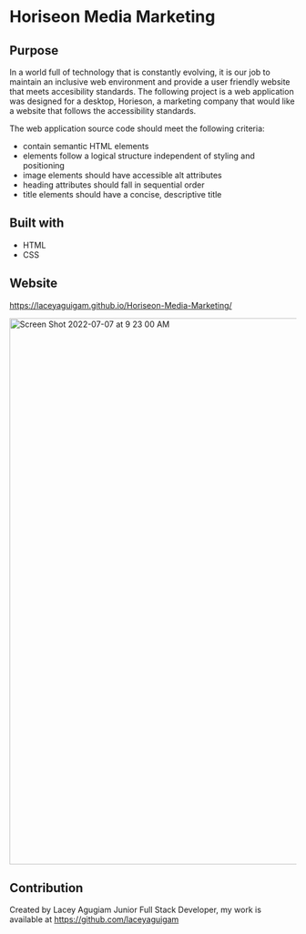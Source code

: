 # Horiseon Media Marketing

## Purpose
In a world full of technology that is constantly evolving, it is our job to maintain an inclusive web environment and provide a user friendly website that meets accesibility standards. The following project is a web application  was designed for a desktop, Horieson, a marketing company that would like a website that follows the accessibility standards. 

The web application source code should meet the following criteria:

*  contain semantic HTML elements 
*  elements follow a logical structure independent of styling and positioning 
*  image elements should have accessible alt attributes
*  heading attributes should fall in sequential order
*  title elements should have a concise, descriptive title



## Built with
* HTML
* CSS


## Website
https://laceyaguigam.github.io/Horiseon-Media-Marketing/


<img width="960" alt="Screen Shot 2022-07-07 at 9 23 00 AM" src="https://user-images.githubusercontent.com/105749016/177829322-1c2ba251-bb86-44df-ba92-1435a00d81aa.png">


## Contribution 
Created by Lacey Agugiam Junior Full Stack Developer, my work is available at https://github.com/laceyaguigam
